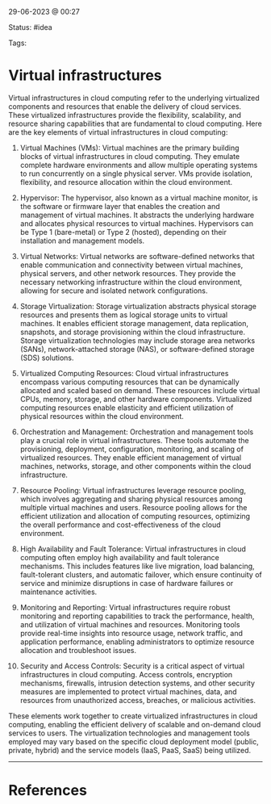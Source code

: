 29-06-2023 @ 00:27

Status: #idea

Tags: 

# Virtual infrastructures

  
Virtual infrastructures in cloud computing refer to the underlying virtualized components and resources that enable the delivery of cloud services. These virtualized infrastructures provide the flexibility, scalability, and resource sharing capabilities that are fundamental to cloud computing. Here are the key elements of virtual infrastructures in cloud computing:

1. Virtual Machines (VMs): Virtual machines are the primary building blocks of virtual infrastructures in cloud computing. They emulate complete hardware environments and allow multiple operating systems to run concurrently on a single physical server. VMs provide isolation, flexibility, and resource allocation within the cloud environment.
    
2. Hypervisor: The hypervisor, also known as a virtual machine monitor, is the software or firmware layer that enables the creation and management of virtual machines. It abstracts the underlying hardware and allocates physical resources to virtual machines. Hypervisors can be Type 1 (bare-metal) or Type 2 (hosted), depending on their installation and management models.
    
3. Virtual Networks: Virtual networks are software-defined networks that enable communication and connectivity between virtual machines, physical servers, and other network resources. They provide the necessary networking infrastructure within the cloud environment, allowing for secure and isolated network configurations.
    
4. Storage Virtualization: Storage virtualization abstracts physical storage resources and presents them as logical storage units to virtual machines. It enables efficient storage management, data replication, snapshots, and storage provisioning within the cloud infrastructure. Storage virtualization technologies may include storage area networks (SANs), network-attached storage (NAS), or software-defined storage (SDS) solutions.
    
5. Virtualized Computing Resources: Cloud virtual infrastructures encompass various computing resources that can be dynamically allocated and scaled based on demand. These resources include virtual CPUs, memory, storage, and other hardware components. Virtualized computing resources enable elasticity and efficient utilization of physical resources within the cloud environment.
    
6. Orchestration and Management: Orchestration and management tools play a crucial role in virtual infrastructures. These tools automate the provisioning, deployment, configuration, monitoring, and scaling of virtualized resources. They enable efficient management of virtual machines, networks, storage, and other components within the cloud infrastructure.
    
7. Resource Pooling: Virtual infrastructures leverage resource pooling, which involves aggregating and sharing physical resources among multiple virtual machines and users. Resource pooling allows for the efficient utilization and allocation of computing resources, optimizing the overall performance and cost-effectiveness of the cloud environment.
    
8. High Availability and Fault Tolerance: Virtual infrastructures in cloud computing often employ high availability and fault tolerance mechanisms. This includes features like live migration, load balancing, fault-tolerant clusters, and automatic failover, which ensure continuity of service and minimize disruptions in case of hardware failures or maintenance activities.
    
9. Monitoring and Reporting: Virtual infrastructures require robust monitoring and reporting capabilities to track the performance, health, and utilization of virtual machines and resources. Monitoring tools provide real-time insights into resource usage, network traffic, and application performance, enabling administrators to optimize resource allocation and troubleshoot issues.
    
10. Security and Access Controls: Security is a critical aspect of virtual infrastructures in cloud computing. Access controls, encryption mechanisms, firewalls, intrusion detection systems, and other security measures are implemented to protect virtual machines, data, and resources from unauthorized access, breaches, or malicious activities.
    

These elements work together to create virtualized infrastructures in cloud computing, enabling the efficient delivery of scalable and on-demand cloud services to users. The virtualization technologies and management tools employed may vary based on the specific cloud deployment model (public, private, hybrid) and the service models (IaaS, PaaS, SaaS) being utilized.

---
# References

